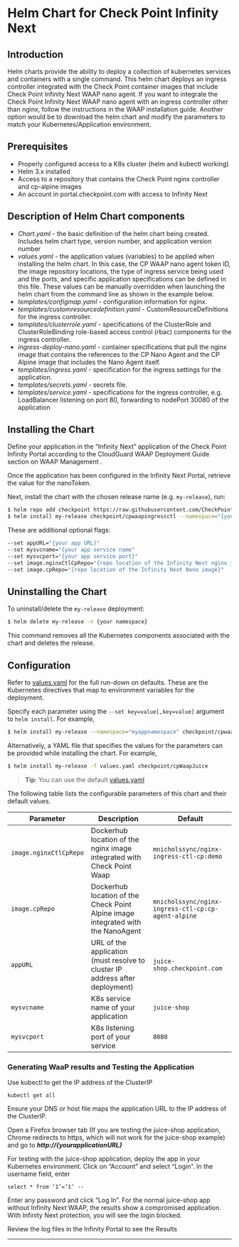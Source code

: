# Helm Chart for Check Point Infinity Next
## Introduction
Helm charts provide the ability to deploy a collection of kubernetes services and containers with a single command. This helm chart deploys an ingress controller integrated with the Check Point container images that include Check Point Infinity Next WAAP nano agent. If you want to integrate the Check Point Infinity Next WAAP nano agent with an ingress controller other than nginx, follow the instructions in the WAAP installation guide. Another option would be to download the helm chart and modify the parameters to match your Kubernetes/Application environment.
## Prerequisites
*   Properly configured access to a K8s cluster (helm and kubectl working)
*   Helm 3.x installed
*   Access to a repository that contains the Check Point nginx controller and cp-alpine images
*   An account in portal.checkpoint.com with access to Infinity Next

## Description of Helm Chart components
*   _Chart.yaml_ \- the basic definition of the helm chart being created. Includes helm chart type, version number, and application version number 
*   _values.yaml_ \- the application values (variables) to be applied when installing the helm chart. In this case, the CP WAAP nano agent token ID, the image repository locations, the type of ingress service being used and the ports, and specific application specifications can be defined in this file. These values can be manually overridden when launching the helm chart from the command line as shown in the example below.
*   _templates/configmap.yaml_ \- configuration information for nginx.
*   _templates/customresourcedefinition.yaml_ \- CustomResourceDefinitions for the ingress controller.
*   _templates/clusterrole.yaml_ \- specifications of the ClusterRole and ClusterRoleBinding role-based access control (rbac) components for the ingress controller.
*   _ingress-deploy-nano.yaml_ \- container specifications that pull the nginx image that contains the references to the CP Nano Agent and the CP Alpine image that includes the Nano Agent itself.
*   _templates/ingress.yaml_ \- specification for the ingress settings for the application.
*   _templates/secrets.yaml_ \- secrets file.
*   _templates/service.yaml_ \- specifications for the ingress controller, e.g. LoadBalancer listening on port 80, forwarding to nodePort 30080 of the application 
## Installing the Chart 

Define your application in the “Infinity Next” application of the Check Point Infinity Portal according to the CloudGuard WAAP Deployment Guide section on WAAP Management .

Once the application has been configured in the Infinity Next Portal, retrieve the value for the nanoToken.

Next, install the chart with the chosen release name (e.g. `my-release`), run:

```bash
$ helm repo add checkpoint https://raw.githubusercontent.com/CheckPointSW/charts/master/repository/
$ helm install my-release checkpoint/cpwaapingressctl --namespace="{your namespace}" --set nanoToken="{your Infinity Next token string here}" 
```
These are additional optional flags:
```bash
--set appURL="{your app URL}" 
--set mysvcname="{your app service name" 
--set mysvcport="{your app service port}"
--set image.nginxCtlCpRepo="{repo location of the Infinity Next nginx image}"  
--set image.cpRepo="{repo location of the Infinity Next Nano image}" 
```
## Uninstalling the Chart
To uninstall/delete the `my-release` deployment:
```bash
$ helm delete my-release -n {your namespace}
```
This command removes all the Kubernetes components associated with the chart and deletes the release.

## Configuration

Refer to [values.yaml](values.yaml) for the full run-down on defaults. These are the Kubernetes directives that map to environment variables for the deployment.

Specify each parameter using the `--set key=value[,key=value]` argument to `helm install`. For example,

```bash
$ helm install my-release --namespace="myappnamespace" checkpoint/cpwaapingressctl --set nanoToken="3574..." --set appURL="my-app.example.com" --set mysvcname="myappsvc" --set mysvcport="8080"

```
Alternatively, a YAML file that specifies the values for the parameters can be provided while installing the chart. For example,

```bash
$ helm install my-release -f values.yaml checkpoint/cpWaapJuice
```
> **Tip**: You can use the default [values.yaml](values.yaml)

The following table lists the configurable parameters of this chart and their default values.

| Parameter                                                  | Description                                                     | Default                                          |
| ---------------------------------------------------------- | --------------------------------------------------------------- | ------------------------------------------------ |
| `image.nginxCtlCpRepo`                                             | Dockerhub location of the nginx image integrated with Check Point Waap                     | `mnicholssync/nginx-ingress-ctl-cp:demo`                                              |
| `image.cpRepo`                                              | Dockerhub location of the Check Point Alpine image integrated with the NanoAgent              | `mnicholssync/nginx-ingress-ctl-cp:cp-agent-alpine`                                           |
| `appURL`                                           | URL of the application (must resolve to cluster IP address after deployment)              | `juice-shop.checkpoint.com`                                          |
| `mysvcname`                                           | K8s service name of your application               | `juice-shop`                         |
| `mysvcport`                                           | K8s listening port of your service               | `8080`                         |

### Generating WaaP results and Testing the Application

Use kubectl to get the IP address of the ClusterIP
```
kubectl get all
```

Ensure your DNS or host file maps the application URL to the IP address of the ClusterIP. 

Open a Firefox browser tab (If you are testing the juice-shop application, Chrome redirects to https, which will not work for the juice-shop example) and go to _**http://{yourapplicationURL}**_

For testing with the juice-shop application, deploy the app in your Kubernetes environment. Click on “Account” and select “Login”. In the username field, enter 
```
select * from ‘1’=’1’ --
```
Enter any password and click “Log In”.  For the normal juice-shop app without Infinity Next WAAP, the results show a compromised application. With Infinity Next protection, you will see the login blocked.

Review the log files in the Infinity Portal to see the Results
* * *
